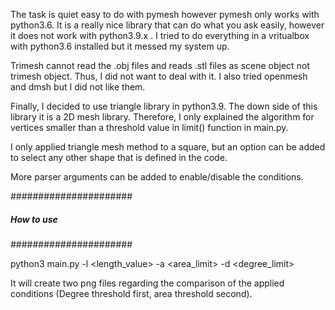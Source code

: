 The task is quiet easy to do with pymesh however pymesh only works with python3.6.
It is a really nice library that can do what you ask easily, however it does not work with python3.9.x .
I tried to do everything in a vritualbox with python3.6 installed but it messed my system up. 

Trimesh cannot read the .obj files and reads .stl files as scene object not trimesh object. Thus, I did not want to deal with it. I also tried openmesh and dmsh but I did not like them.

Finally, I decided to use triangle library in python3.9. The down side of this library it is a 2D mesh library. Therefore, I only explained the algorithm for vertices smaller than a threshold value in limit() function in main.py.

I only applied triangle mesh method to a square, but an option can be added to select any other shape that is defined in the code. 

More parser arguments can be added to enable/disable the conditions. 

######################
##### How to use #####
######################

python3 main.py -l <length_value> -a <area_limit> -d <degree_limit>

It will create two png files regarding the comparison of the applied conditions (Degree threshold first, area threshold second).

